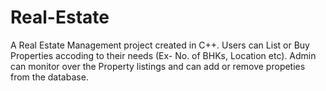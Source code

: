 # Real-Estate
A Real Estate Management project created in C++. Users can List or Buy Properties accoding to their needs (Ex- No. of BHKs, Location etc).
Admin can monitor over the Property listings and can add or remove propeties from the database.
